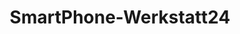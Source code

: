 ---
title: "SmartPhone-Werkstatt24"
url: /weilheim-in-oberbayern/smartphone-werkstatt24/
shop: Handy
---